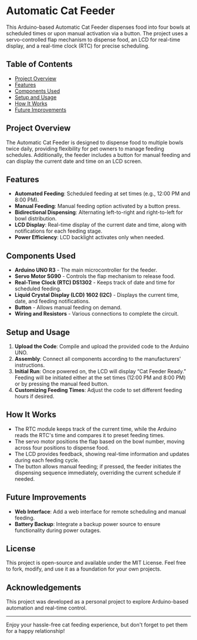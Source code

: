 # Automatic Cat Feeder

This Arduino-based Automatic Cat Feeder dispenses food into four bowls at scheduled times or upon manual activation via a button. The project uses a servo-controlled flap mechanism to dispense food, an LCD for real-time display, and a real-time clock (RTC) for precise scheduling.

## Table of Contents
- [Project Overview](#project-overview)
- [Features](#features)
- [Components Used](#components-used)
- [Setup and Usage](#setup-and-usage)
- [How It Works](#how-it-works)
- [Future Improvements](#future-improvements)

## Project Overview
The Automatic Cat Feeder is designed to dispense food to multiple bowls twice daily, providing flexibility for pet owners to manage feeding schedules. Additionally, the feeder includes a button for manual feeding and can display the current date and time on an LCD screen.

## Features
- **Automated Feeding**: Scheduled feeding at set times (e.g., 12:00 PM and 8:00 PM).
- **Manual Feeding**: Manual feeding option activated by a button press.
- **Bidirectional Dispensing**: Alternating left-to-right and right-to-left for bowl distribution.
- **LCD Display**: Real-time display of the current date and time, along with notifications for each feeding stage.
- **Power Efficiency**: LCD backlight activates only when needed.

## Components Used
- **Arduino UNO R3** - The main microcontroller for the feeder.
- **Servo Motor SG90** - Controls the flap mechanism to release food.
- **Real-Time Clock (RTC) DS1302** - Keeps track of date and time for scheduled feeding.
- **Liquid Crystal Display (LCD) 1602 (I2C)** - Displays the current time, date, and feeding notifications.
- **Button** - Allows manual feeding on demand.
- **Wiring and Resistors** - Various connections to complete the circuit.

## Setup and Usage
1. **Upload the Code**: Compile and upload the provided code to the Arduino UNO.
2. **Assembly**: Connect all components according to the manufacturers' instructions.
3. **Initial Run**: Once powered on, the LCD will display “Cat Feeder Ready.” Feeding will be initiated either at the set times (12:00 PM and 8:00 PM) or by pressing the manual feed button.
4. **Customizing Feeding Times**: Adjust the code to set different feeding hours if desired.

## How It Works
- The RTC module keeps track of the current time, while the Arduino reads the RTC's time and compares it to preset feeding times.
- The servo motor positions the flap based on the bowl number, moving across four positions to dispense food.
- The LCD provides feedback, showing real-time information and updates during each feeding cycle.
- The button allows manual feeding; if pressed, the feeder initiates the dispensing sequence immediately, overriding the current schedule if needed.

## Future Improvements
- **Web Interface**: Add a web interface for remote scheduling and manual feeding.
- **Battery Backup**: Integrate a backup power source to ensure functionality during power outages.

## License
This project is open-source and available under the MIT License. Feel free to fork, modify, and use it as a foundation for your own projects.

## Acknowledgements
This project was developed as a personal project to explore Arduino-based automation and real-time control.

---

Enjoy your hassle-free cat feeding experience, but don't forget to pet them for a happy relationship!
